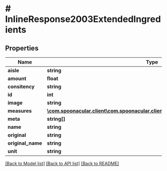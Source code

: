 # # InlineResponse2003ExtendedIngredients

## Properties

Name | Type | Description | Notes
------------ | ------------- | ------------- | -------------
**aisle** | **string** |  | 
**amount** | **float** |  | 
**consitency** | **string** |  | 
**id** | **int** |  | 
**image** | **string** |  | 
**measures** | [**\com.spoonacular.client\com.spoonacular.client.model\InlineResponse2003Measures**](InlineResponse2003Measures.md) |  | [optional] 
**meta** | **string[]** |  | [optional] 
**name** | **string** |  | 
**original** | **string** |  | 
**original_name** | **string** |  | 
**unit** | **string** |  | 

[[Back to Model list]](../../README.md#documentation-for-models) [[Back to API list]](../../README.md#documentation-for-api-endpoints) [[Back to README]](../../README.md)


